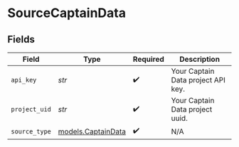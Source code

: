 # SourceCaptainData


## Fields

| Field                                          | Type                                           | Required                                       | Description                                    |
| ---------------------------------------------- | ---------------------------------------------- | ---------------------------------------------- | ---------------------------------------------- |
| `api_key`                                      | *str*                                          | :heavy_check_mark:                             | Your Captain Data project API key.             |
| `project_uid`                                  | *str*                                          | :heavy_check_mark:                             | Your Captain Data project uuid.                |
| `source_type`                                  | [models.CaptainData](../models/captaindata.md) | :heavy_check_mark:                             | N/A                                            |